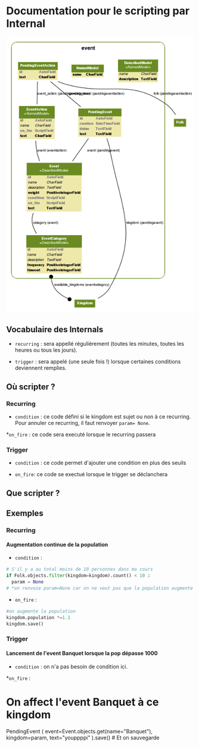 Documentation pour le scripting par Internal
=======================
![Internal models](https://github.com/Neamar/kingdoms/blob/master/event/models.png?raw=true)

Vocabulaire des Internals
------------------------
* `recurring` : sera appellé régulièrement (toutes les minutes, toutes les heures ou tous les jours).

* `trigger` : sera appelé (une seule fois !) lorsque certaines conditions deviennent remplies.
<!--
* `Constante` : définie une valeur, utilisée à chaque fois que l'on en a besoin. La seule modification de cette constante met à jours tous les scripts qui l'utilisent.
-->

Où scripter ?
-------------
### Recurring
* `condition` : ce code défini si le kingdom est sujet ou non à ce recurring. Pour annuler ce recurring, il faut renvoyer `param= None`.

*`on_fire` : ce code sera executé lorsque le recurring passera

### Trigger
* `condition` : ce code permet d'ajouter une condition en plus des seuils

* `on_fire`: ce code se exectué lorsque le trigger se déclanchera

Que scripter ?
---------------


Exemples
-------------
### Recurring
#### Augmentation continue de la population

* `condition` : 
```python
# S'il y a au total moins de 10 personnes dans ma cours
if Folk.objects.filter(kingdom=kingdom).count() < 10 :
  param = None
# *on renvoie param=None car on ne veut pas que la population augmente s'il n'y a pas assez de folk
 ```

 * `on_fire` :
 ```python
 #on augmente la population
kingdom.population *=1.1
kingdom.save()
 ```

### Trigger
#### Lancement de l'event Banquet lorsque la pop dépasse 1000
* `condition` : on n'a pas besoin de condition ici.

*`on_fire` : 
# On affect l'event Banquet à ce kingdom
PendingEvent (
  event=Event.objects.get(name="Banquet"),
  kingdom=param,
  text="youppppi"
).save()  # Et on sauvegarde

